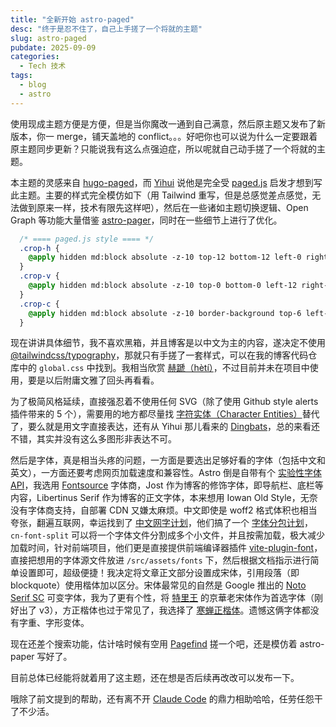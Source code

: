```yaml
---
title: "全新开始 astro-paged"
desc: "终于是忍不住了，自己上手搓了一个将就的主题"
slug: astro-paged
pubdate: 2025-09-09
categories:
  - Tech 技术
tags:
  - blog
  - astro
---
```


使用现成主题方便是方便，但是当你魔改一通到自己满意，然后原主题又发布了新版本，你一 merge，铺天盖地的 conflict。。。好吧你也可以说为什么一定要跟着原主题同步更新？只能说我有这么点强迫症，所以呢就自己动手搓了一个将就的主题。

本主题的灵感来自 [hugo-paged](https://github.com/yihui/hugo-paged)，而 [Yihui](https://yihui.org/) 说他是完全受 [paged.js](https://pagedjs.org/) 启发才想到写此主题。主要的样式完全模仿如下（用 Tailwind 重写，但是总感觉差点感觉，无法做到原来一样，技术有限先这样吧），然后在一些诸如主题切换逻辑、Open Graph 等功能大量借鉴 [astro-pager](https://github.com/satnaing/astro-paper)，同时在一些细节上进行了优化。

```css
  /* ==== paged.js style ==== */
  .crop-h {
    @apply hidden md:block absolute -z-10 top-12 bottom-12 left-0 right-0 border-y border-foreground;
  }
  .crop-v {
    @apply hidden md:block absolute -z-10 top-0 bottom-0 left-12 right-12 border-x border-foreground;
  }
  .crop-c {
    @apply hidden md:block absolute -z-10 border-background top-6 left-6 right-6 bottom-6 border-[1.75rem];
  }
```

现在讲讲具体细节，我不喜欢黑箱，并且博客是以中文为主的内容，遂决定不使用 [@tailwindcss/typography](https://github.com/tailwindlabs/tailwindcss-typography)，那就只有手搓了一套样式，可以在我的博客代码仓库中的 `global.css` 中找到。我相当欣赏 [赫蹏（hètí）](https://github.com/sivan/heti)，不过目前并未在项目中使用，要是以后附庸文雅了回头再看看。

为了极简风格延续，直接强忍着不使用任何 SVG（除了使用 Github style alerts 插件带来的 5 个），需要用的地方都尽量找 [字符实体（Character Entities）](https://en.wikipedia.org/wiki/List_of_XML_and_HTML_character_entity_references)替代了，要么就是用文字直接表达，还有从 Yihui 那儿看来的 [Dingbats](https://en.wikipedia.org/wiki/Dingbat)，总的来看还不错，其实并没有这么多图形非表达不可。

然后是字体，真是相当头疼的问题，一方面是要选出足够好看的字体（包括中文和英文），一方面还要考虑网页加载速度和兼容性。Astro 倒是自带有个 [实验性字体 API](https://docs.astro.build/en/guides/fonts/#experimental-font-api)，我选用 [Fontsource](https://fontsource.org/) 字体商，Jost 作为博客的修饰字体，即导航栏、底栏等内容，Libertinus Serif 作为博客的正文字体，本来想用 Iowan Old Style，无奈没有字体商支持，自部署 CDN 又嫌太麻烦。中文即使是 woff2 格式体积也相当夸张，翻遍互联网，幸运找到了 [中文网字计划](https://chinese-font.netlify.app/zh-cn/)，他们搞了一个 [字体分包计划](https://github.com/KonghaYao/cn-font-split)，`cn-font-split` 可以将一个字体文件分割成多个小文件，并且按需加载，极大减少加载时间，针对前端项目，他们更是直接提供前端编译器插件 [vite-plugin-font](https://www.npmjs.com/package/vite-plugin-font)，直接把想用的字体源文件放进 `/src/assets/fonts` 下，然后根据文档指示进行简单设置即可，超级便捷！我决定将文章正文部分设置成宋体，引用段落（即 blockquote）使用楷体加以区分。宋体最常见的自然是 Google 推出的 [Noto Serif SC](https://fonts.google.com/specimen/Noto+Serif+SC) 可变字体，我为了更有个性，将 [特里王](https://www.zhihu.com/people/wang-ting-rui-61) 的京華老宋体作为首选字体（刚好出了 v3），方正楷体也过于常见了，我选择了 [寒蝉正楷体](https://github.com/Warren2060/Chillkai)。遗憾这俩字体都没有字重、字形变体。

现在还差个搜索功能，估计啥时候有空用 [Pagefind](https://pagefind.app/) 搓一个吧，还是模仿着 astro-paper 写好了。

目前总体已经能将就着用了这主题，还在想是否后续再改改可以发布一下。

哦除了前文提到的帮助，还有离不开 [Claude Code](https://www.anthropic.com/claude-code) 的鼎力相助哈哈，任劳任怨干了不少活。
